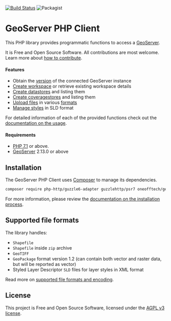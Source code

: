 [![Build Status](https://travis-ci.org/OneOffTech/geoserver-client-php.svg?branch=master)](https://travis-ci.org/OneOffTech/geoserver-client-php)
![Packagist](https://img.shields.io/packagist/v/oneofftech/geoserver-client-php.svg)

# GeoServer PHP Client

This PHP library provides programmatic functions to access a [GeoServer](http://geoserver.org/).

It is Free and Open Source Software. All contributions are most welcome. Learn more about [how to contribute](./CONTRIBUTING.md).

#### Features

* Obtain the [version](./docs/usage.md#get-the-geoserver-version) of the connected GeoServer instance
* [Create workspace](./docs/usage.md#create-the-workspace) or retrieve existing workspace details
* [Create datastores](./docs/usage.md#data-stores) and listing them
* [Create coveragestores](./docs/usage.md#coverage-stores) and listing them
* [Upload files](./docs/usage.md#uploading-geographic-files) in various [formats](#supported-file-formats)
* [Manage styles](./docs/usage.md#styles) in SLD format

For detailed information of each of the provided functions check out the [documentation on the usage](./docs/usage.md).

#### Requirements

* [PHP 7.1](http://www.php.net/) or above.
* [GeoServer](http://geoserver.org/) 2.13.0 or above

## Installation

The GeoServer PHP Client uses [Composer](http://getcomposer.org/) to manage its dependencies.

```bash
composer require php-http/guzzle6-adapter guzzlehttp/psr7 oneofftech/geoserver-client-php
```

For more information, please review the [documentation on the installation process](./docs/installation.md).

## Supported file formats

The library handles:

* `Shapefile`
* `Shapefile` inside `zip` archive
* `GeoTIFF`
* `GeoPackage` format version 1.2 (can contain both vector and raster data, but will be reported as vector)
* Styled Layer Descriptor `SLD` files for layer styles in XML format

Read more on [supported file formats and encoding](./docs/supported-files.md).

## License

This project is Free and Open Source Software, licensed under the [AGPL v3 license](./LICENSE.txt).
